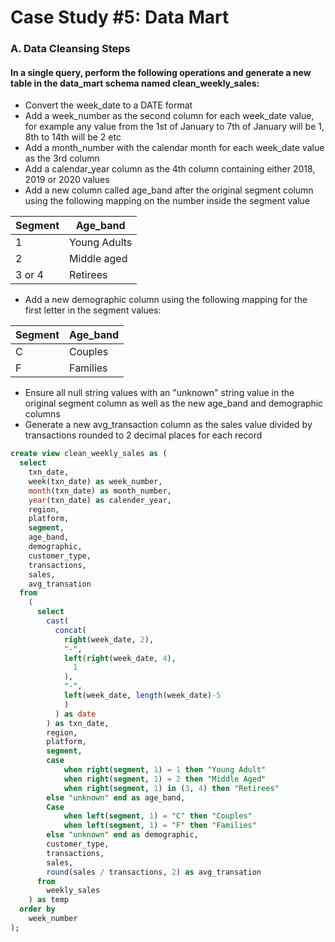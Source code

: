# Case Study #5: Data Mart

### A. Data Cleansing Steps
#### In a single query, perform the following operations and generate a new table in the data_mart schema named clean_weekly_sales:
- Convert the week_date to a DATE format
- Add a week_number as the second column for each week_date value, for example any value from the 1st of January to 7th of January will be 1, 8th to 14th will be 2 etc
- Add a month_number with the calendar month for each week_date value as the 3rd column
- Add a calendar_year column as the 4th column containing either 2018, 2019 or 2020 values
- Add a new column called age_band after the original segment column using the following mapping on the number inside the segment value

Segment       | Age_band
------------- | -------------
1             | Young Adults
2             | Middle aged
3 or 4        | Retirees

- Add a new demographic column using the following mapping for the first letter in the segment values:

Segment       | Age_band
------------- | -------------
C             | Couples
F             | Families

- Ensure all null string values with an "unknown" string value in the original segment column as well as the new age_band and demographic columns
- Generate a new avg_transaction column as the sales value divided by transactions rounded to 2 decimal places for each record
````sql
create view clean_weekly_sales as (
  select 
    txn_date, 
    week(txn_date) as week_number, 
    month(txn_date) as month_number, 
    year(txn_date) as calender_year, 
    region, 
    platform, 
    segment, 
    age_band, 
    demographic, 
    customer_type, 
    transactions, 
    sales, 
    avg_transation 
  from 
    (
      select 
        cast(
          concat(
            right(week_date, 2),
            "-", 
            left(right(week_date, 4), 
              1
            ), 
            "-", 
            left(week_date, length(week_date)-5
            )
          ) as date
        ) as txn_date, 
        region, 
        platform, 
        segment, 
        case
            when right(segment, 1) = 1 then "Young Adult"
            when right(segment, 1) = 2 then "Middle Aged"
            when right(segment, 1) in (3, 4) then "Retirees"
        else "unknown" end as age_band, 
        Case
            when left(segment, 1) = "C" then "Couples"
            when left(segment, 1) = "F" then "Families"
        else "unknown" end as demographic, 
        customer_type, 
        transactions, 
        sales, 
        round(sales / transactions, 2) as avg_transation 
      from 
        weekly_sales
    ) as temp 
  order by 
    week_number
);

````
